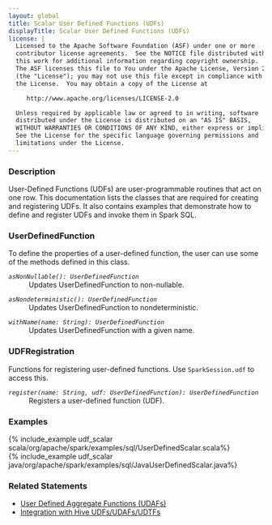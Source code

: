 ```yaml
---
layout: global
title: Scalar User Defined Functions (UDFs)
displayTitle: Scalar User Defined Functions (UDFs)
license: |
  Licensed to the Apache Software Foundation (ASF) under one or more
  contributor license agreements.  See the NOTICE file distributed with
  this work for additional information regarding copyright ownership.
  The ASF licenses this file to You under the Apache License, Version 2.0
  (the "License"); you may not use this file except in compliance with
  the License.  You may obtain a copy of the License at

     http://www.apache.org/licenses/LICENSE-2.0

  Unless required by applicable law or agreed to in writing, software
  distributed under the License is distributed on an "AS IS" BASIS,
  WITHOUT WARRANTIES OR CONDITIONS OF ANY KIND, either express or implied.
  See the License for the specific language governing permissions and
  limitations under the License.
---
```


### Description

User-Defined Functions (UDFs) are user-programmable routines that act on one row. This documentation lists the classes that are required for creating and registering UDFs. It also contains examples that demonstrate how to define and register UDFs and invoke them in Spark SQL.

### UserDefinedFunction

To define the properties of a user-defined function, the user can use some of the methods defined in this class.
<dl>
  <dt><code><em>asNonNullable(): UserDefinedFunction</em></code></dt>
  <dd>
    Updates UserDefinedFunction to non-nullable.
  </dd>
</dl>
<dl>
  <dt><code><em>asNondeterministic(): UserDefinedFunction</em></code></dt>
  <dd>
    Updates UserDefinedFunction to nondeterministic.
  </dd>
</dl>
<dl>
  <dt><code><em>withName(name: String): UserDefinedFunction</em></code></dt>
  <dd>
    Updates UserDefinedFunction with a given name.
  </dd>
</dl>

### UDFRegistration

Functions for registering user-defined functions. Use `SparkSession.udf` to access this.
<dl>
  <dt><code><em>register(name: String, udf: UserDefinedFunction): UserDefinedFunction</em></code></dt>
  <dd>
    Registers a user-defined function (UDF).
  </dd>
</dl>

### Examples

<div class="codetabs">
<div data-lang="scala"  markdown="1">
{% include_example udf_scalar scala/org/apache/spark/examples/sql/UserDefinedScalar.scala%}
</div>
<div data-lang="java"  markdown="1">
  {% include_example udf_scalar java/org/apache/spark/examples/sql/JavaUserDefinedScalar.java%}
</div>
</div>

### Related Statements
 * [User Defined Aggregate Functions (UDAFs)](sql-ref-functions-udf-aggregate.html)
 * [Integration with Hive UDFs/UDAFs/UDTFs](sql-ref-functions-udf-hive.html)
